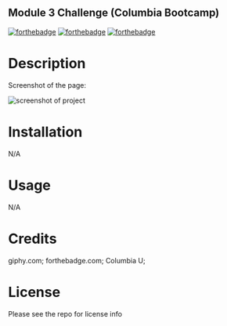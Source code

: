 ## Module 3 Challenge (Columbia Bootcamp)
[![forthebadge](https://forthebadge.com/images/badges/uses-html.svg)](https://forthebadge.com) [![forthebadge](https://forthebadge.com/images/badges/uses-css.svg)](https://forthebadge.com) [![forthebadge](https://forthebadge.com/images/badges/uses-badges.svg)](https://forthebadge.com)
# Description


Screenshot of the page:


![screenshot of project](assets/)


# Installation
N/A
# Usage
N/A
# Credits
giphy.com; forthebadge.com; Columbia U;
# License
Please see the repo for license info
